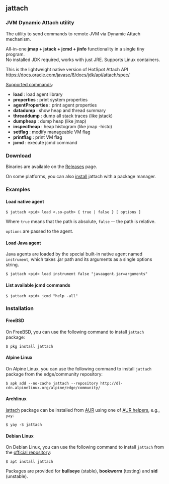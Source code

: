 ## jattach

### JVM Dynamic Attach utility

The utility to send commands to remote JVM via Dynamic Attach mechanism.

All-in-one **jmap + jstack + jcmd + jinfo** functionality in a single tiny program.  
No installed JDK required, works with just JRE. Supports Linux containers.

This is the lightweight native version of HotSpot Attach API  
https://docs.oracle.com/javase/8/docs/jdk/api/attach/spec/

[Supported commands](http://hg.openjdk.java.net/jdk8u/jdk8u/hotspot/file/812ed44725b8/src/share/vm/services/attachListener.cpp#l388):
 - **load**            : load agent library
 - **properties**      : print system properties
 - **agentProperties** : print agent properties
 - **datadump**        : show heap and thread summary
 - **threaddump**      : dump all stack traces (like jstack)
 - **dumpheap**        : dump heap (like jmap)
 - **inspectheap**     : heap histogram (like jmap -histo)
 - **setflag**         : modify manageable VM flag
 - **printflag**       : print VM flag
 - **jcmd**            : execute jcmd command

### Download

Binaries are available on the [Releases](https://github.com/apangin/jattach/releases) page.

On some platforms, you can also [install](#installation) jattach with a package manager.

### Examples
#### Load native agent

    $ jattach <pid> load <.so-path> { true | false } [ options ]

Where `true` means that the path is absolute, `false` -- the path is relative.

`options` are passed to the agent.

#### Load Java agent

Java agents are loaded by the special built-in native agent named `instrument`,
which takes .jar path and its arguments as a single options string.

    $ jattach <pid> load instrument false "javaagent.jar=arguments"

#### List available jcmd commands 

    $ jattach <pid> jcmd "help -all"

### Installation
#### FreeBSD

On FreeBSD, you can use the following command to install `jattach` package:

    $ pkg install jattach

#### Alpine Linux

On Alpine Linux, you can use the following command to install `jattach` package from the edge/community repository:

    $ apk add --no-cache jattach --repository http://dl-cdn.alpinelinux.org/alpine/edge/community/

#### Archlinux

[jattach](https://aur.archlinux.org/packages/jattach/) package can be installed from [AUR](https://wiki.archlinux.org/index.php/Arch_User_Repository) using one of [AUR helpers](https://wiki.archlinux.org/index.php/AUR_helpers), e.g., `yay`:

    $ yay -S jattach

#### Debian Linux

On Debian Linux, you can use the following command to install `jattach` from the [official repository](https://packages.debian.org/search?keywords=jattach):

    $ apt install jattach

Packages are provided for **bullseye** (stable), **bookworm** (testing) and **sid** (unstable).
